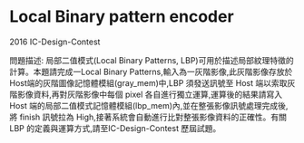 # Local Binary pattern encoder

2016 IC-Design-Contest 

問題描述:
局部二值模式(Local Binary Patterns, LBP)可用於描述局部紋理特徵的計算。本題請完成一Local Binary Patterns,輸入為一灰階影像,此灰階影像存放於 Host端的灰階圖像記憶體模組(gray_mem)中,LBP 須發送訊號至 Host 端以索取灰階影像資料,再對灰階影像中每個 pixel 各自進行獨立運算,運算後的結果請寫入 Host 端的局部二值模式記憶體模組(lbp_mem)內,並在整張影像訊號處理完成後,將 finish 訊號拉為 High,接著系統會自動進行比對整張影像資料的正確性。有關 LBP 的定義與運算方式,請至IC-Design-Contest 歷屆試題。

